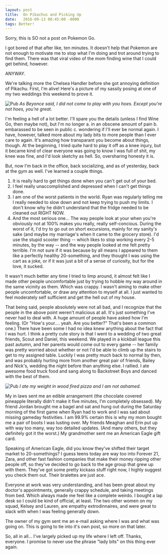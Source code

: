 ```yaml
---
layout: post
title:  On Pikachus and Picking Up
date:   2016-09-13 00:45:00 -0000
tags: Better!
---
```


Sorry, this is SO not a post on Pokemon Go.

I got bored of that after like, ten minutes. It doesn't help that Pokemon are not enough to motivate me to stop what I'm doing and trot around trying to find them. There was that viral video of the mom finding wine that I could get behind, however. 

ANYWAY.

We're talking more the Chelsea Handler before she got annoying definition of Pikachu. First, I'm alive! Here's a picture of my sassily posing at one of my two weddings this weekend to prove it. 

![Pub](https://i.imgur.com/OmUnDPy.jpg)
*As Beyonce said, I did not come to play with you hoes. Except you're not hoes, you're great.*

I'm feeling a hell of a lot better. I'll spare you the details (unless I find Wine Go, then maybe not), but I'm no longer a. in an obscene amount of pain b. embarassed to be seen in public c. wondering if I'll ever be normal again. I have, however, talked more about my lady bits to more people than I ever care to again. It's amazing how transparant you become about things, though. At the beginning, I tried quite hard to play it off as a knee injury, but it became kind of clear everyone was going to know I was full of shit, my knee was fine, and I'd look sketchy as hell. So, oversharing honesty it is.

But, now I'm back in the office, back socializing, and as of yesterday, back at the gym as well. I've learned a couple things. 

1. It is really hard to get things done when you can't get out of your bed. 
2. I feel really unaccomplished and depressed when I can't get things done.
3. I am one of the worst patients in the world. Ryan was regularly telling me I really needed to slow down and not keep trying to push my limits. I don't know why he didn't understand that the fridge needed to be cleaned out RIGHT NOW. 
4. And the most serious one... The way people look at your when you're obviously not at 100% makes you really, really self-concious. During the worst of it, I'd try to go out on short excursions, mainly for my sanity's sake (and maybe my marriage's when it came to the grocery store). I'd use the stupid scooter thing -- which likes to stop working every 2-5 minutes, by the way -- and the way people looked at me felt pretty terrible. I'm not sure if it was because by all means I appeared to them like a perfectly healthy 20-something, and they thought I was using the cart as a joke, or if it was just a bit of a sense of curiosity, but for the love, it sucked. 

It wasn't much better any time I tried to limp around, it almost felt like I made other people uncomfortable just by trying to hobble my way around in the same vicinity as them. Which was crappy. I wasn't aiming to make other people uncomfortable, or draw any attention to myself at all. I just wanted to feel moderately self sufficient and get the hell out of my house. 

That being said, people absolutely were not all bad, and I recognize that the people in the above point weren't malicious at all. It's just something I've never had to deal with. A huge amount of people have asked how I'm feeling. (Or "How's your.... yeah. Are you better?" That's been a common one.) There have been some I had no idea knew anything about the fact that I was hurt. I think a pretty cute story is that I went to a wedding of two great friends, Scout and Daniel, this weekend. We played in a kickball league this past autumn, and her parents would come out to every game -- her family was pretty worried about whether or not I'd be able to climb up the stairs to get to my assigned table. Luckily I was pretty much back to normal by then, and was probably hurting more from another great pair of friends, Bailey and Nick's, wedding the night before than anything else. I rallied. I ate awesome food truck food and sang along to Backstreet Boys and danced with the best of them. 

![Pub](https://i.imgur.com/bSYfFuT.jpg)
*I ate my weight in wood fired pizza and I am not ashamed.*

My in laws sent me an edible arrangement (the chocolate covered pineapple literally didn't make it five minutes, I'm completely obsessed). My friend Jordan brought me a bagel and sat and hung out during the Saturday morning of the first game when Ryan had to work and I was sad about missing gameday festivities. I am 99.9% certain this is why my mom bought me a pair of boots I was lusting over. My friends Meaghan and Erin put up with way too many, way too detailed updates. (And many others, but they definitely got it the worst.) My grandmother sent me an American Eagle gift card. 

Speaking of American Eagle, did you know they've shifted their target market to 20-somethings? I guess teens today are way too into Forever 21, Zara, and other fast fashion companies that make their money ripping other people off, so they've decided to go back to the age group that grew up with them. They've got some pretty kickass stuff right now, I highly suggest you check them out. Their bralettes are just ace.

Everyone at work was very understanding, and has been great about my doctor's appointments, generally crappy schedule, and taking meetings from bed. Which always made me feel like a complete weirdo. I bought a lap desk so I could be kind of official, at least. The two other women on my squad, Kelsey and Lauren, are empathy extrodinnaires, and were great to slack with when I was feeling generally down. 

The owner of my gym sent me an e-mail asking where I was and what was going on. This is going to tie into it's own post, so more on that later. 

So, all in all... I've largely picked up my life where I left off. Thanks, everyone. I promise to never use the phrase "lady bits" on this thing ever again.


